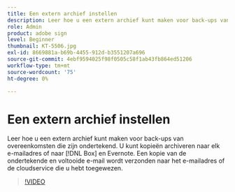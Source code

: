 ```yaml
---
title: Een extern archief instellen
description: Leer hoe u een extern archief kunt maken voor back-ups van ondertekende overeenkomsten
role: Admin
product: adobe sign
level: Beginner
thumbnail: KT-5506.jpg
exl-id: 8669881a-b69b-4455-912d-b3551207a696
source-git-commit: 4ebf9594025f98f0505c58f1ab43fb864ed51206
workflow-type: tm+mt
source-wordcount: '75'
ht-degree: 0%

---
```


# Een extern archief instellen

Leer hoe u een extern archief kunt maken voor back-ups van overeenkomsten die zijn ondertekend. U kunt kopieën archiveren naar elk e-mailadres of naar [!DNL Box] en Evernote. Een kopie van de ondertekende en voltooide e-mail wordt verzonden naar het e-mailadres of de cloudservice die u hebt toegewezen.

>[!VIDEO](https://video.tv.adobe.com/v/3409072?quality=12&learn=on&hidetitle=true)